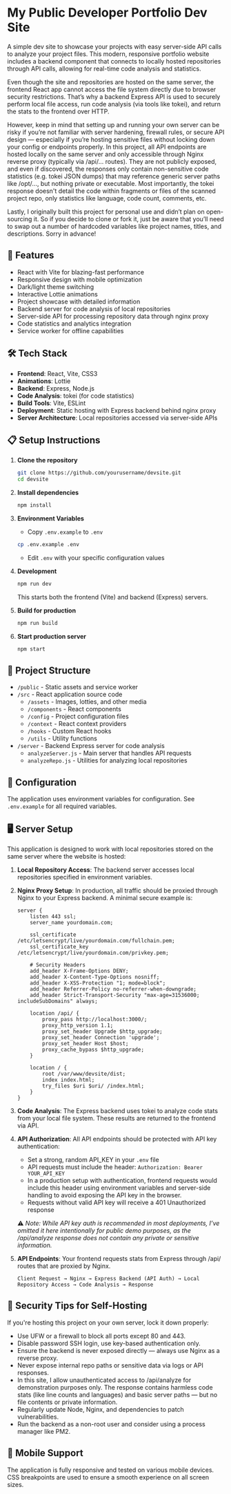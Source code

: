 # My Public Developer Portfolio Dev Site

A simple dev site to showcase your projects with easy server-side API calls to analyze your project files. This modern, responsive portfolio website includes a backend component that connects to locally hosted repositories through API calls, allowing for real-time code analysis and statistics.

Even though the site and repositories are hosted on the same server, the frontend React app cannot access the file system directly due to browser security restrictions. That’s why a backend Express API is used to securely perform local file access, run code analysis (via tools like tokei), and return the stats to the frontend over HTTP.

However, keep in mind that setting up and running your own server can be risky if you’re not familiar with server hardening, firewall rules, or secure API design — especially if you’re hosting sensitive files without locking down your config or endpoints properly. In this project, all API endpoints are hosted locally on the same server and only accessible through Nginx reverse proxy (typically via /api/... routes). They are not publicly exposed, and even if discovered, the responses only contain non-sensitive code statistics (e.g. tokei JSON dumps) that may reference generic server paths like /opt/..., but nothing private or executable. Most importantly, the tokei response doesn't detail the code within fragments or files of the scanned project repo, only statistics like language, code count, comments, etc.

Lastly, I originally built this project for personal use and didn’t plan on open-sourcing it. So if you decide to clone or fork it, just be aware that you’ll need to swap out a number of hardcoded variables like project names, titles, and descriptions. Sorry in advance!

## 🚀 Features

- React with Vite for blazing-fast performance
- Responsive design with mobile optimization
- Dark/light theme switching
- Interactive Lottie animations
- Project showcase with detailed information
- Backend server for code analysis of local repositories
- Server-side API for processing repository data through nginx proxy
- Code statistics and analytics integration
- Service worker for offline capabilities

## 🛠️ Tech Stack

- **Frontend**: React, Vite, CSS3
- **Animations**: Lottie
- **Backend**: Express, Node.js
- **Code Analysis**: tokei (for code statistics)
- **Build Tools**: Vite, ESLint
- **Deployment**: Static hosting with Express backend behind nginx proxy
- **Server Architecture**: Local repositories accessed via server-side APIs

## 📋 Setup Instructions

1. **Clone the repository**
   ```bash
   git clone https://github.com/yourusername/devsite.git
   cd devsite
   ```

2. **Install dependencies**
   ```bash
   npm install
   ```

3. **Environment Variables**
   - Copy `.env.example` to `.env`
   ```bash
   cp .env.example .env
   ```
   - Edit `.env` with your specific configuration values

4. **Development**
   ```bash
   npm run dev
   ```
   This starts both the frontend (Vite) and backend (Express) servers.

5. **Build for production**
   ```bash
   npm run build
   ```

6. **Start production server**
   ```bash
   npm start
   ```

## 📁 Project Structure

- `/public` - Static assets and service worker
- `/src` - React application source code
  - `/assets` - Images, lotties, and other media
  - `/components` - React components
  - `/config` - Project configuration files
  - `/context` - React context providers
  - `/hooks` - Custom React hooks
  - `/utils` - Utility functions
- `/server` - Backend Express server for code analysis
  - `analyzeServer.js` - Main server that handles API requests
  - `analyzeRepo.js` - Utilities for analyzing local repositories

## 🔧 Configuration

The application uses environment variables for configuration. See `.env.example` for all required variables.

## 🖥️ Server Setup

This application is designed to work with local repositories stored on the same server where the website is hosted:

1. **Local Repository Access**: The backend server accesses local repositories specified in environment variables.

2. **Nginx Proxy Setup**: In production, all traffic should be proxied through Nginx to your Express backend. A minimal secure example is:
   ```nginx
   server {
       listen 443 ssl;
       server_name yourdomain.com;

       ssl_certificate /etc/letsencrypt/live/yourdomain.com/fullchain.pem;
       ssl_certificate_key /etc/letsencrypt/live/yourdomain.com/privkey.pem;

       # Security Headers
       add_header X-Frame-Options DENY;
       add_header X-Content-Type-Options nosniff;
       add_header X-XSS-Protection "1; mode=block";
       add_header Referrer-Policy no-referrer-when-downgrade;
       add_header Strict-Transport-Security "max-age=31536000; includeSubDomains" always;

       location /api/ {
           proxy_pass http://localhost:3000/;
           proxy_http_version 1.1;
           proxy_set_header Upgrade $http_upgrade;
           proxy_set_header Connection 'upgrade';
           proxy_set_header Host $host;
           proxy_cache_bypass $http_upgrade;
       }

       location / {
           root /var/www/devsite/dist;
           index index.html;
           try_files $uri $uri/ /index.html;
       }
   }
   ```

3. **Code Analysis**: The Express backend uses tokei to analyze code stats from your local file system. These results are returned to the frontend via API.

4. **API Authorization**: All API endpoints should be protected with API key authentication:
   - Set a strong, random API_KEY in your `.env` file
   - API requests must include the header: `Authorization: Bearer YOUR_API_KEY`
   - In a production setup with authentication, frontend requests would include this header using     environment variables and server-side handling to avoid exposing the API key in the browser.
   - Requests without valid API key will receive a 401 Unauthorized response

   ⚠️ *Note: While API key auth is recommended in most deployments, I’ve omitted it here intentionally for public demo purposes, as the /api/analyze response does not contain any private or sensitive information.*

5. **API Endpoints**: Your frontend requests stats from Express through /api/ routes that are proxied by Nginx.

   ```
   Client Request → Nginx → Express Backend (API Auth) → Local Repository Access → Code Analysis → Response
   ```

## 🔐 Security Tips for Self-Hosting

If you're hosting this project on your own server, lock it down properly:

- Use UFW or a firewall to block all ports except 80 and 443.
- Disable password SSH login, use key-based authentication only.
- Ensure the backend is never exposed directly — always use Nginx as a reverse proxy.
- Never expose internal repo paths or sensitive data via logs or API responses.
- In this site, I allow unauthenticated access to /api/analyze for demonstration purposes only. The response contains harmless code stats (like line counts and languages) and basic server paths — but no file contents or private information.
- Regularly update Node, Nginx, and dependencies to patch vulnerabilities.
- Run the backend as a non-root user and consider using a process manager like PM2.

## 📱 Mobile Support

The application is fully responsive and tested on various mobile devices. CSS breakpoints are used to ensure a smooth experience on all screen sizes.
